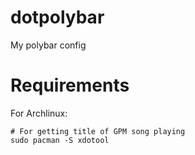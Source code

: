 # dotpolybar
My polybar config

# Requirements
For Archlinux:

    # For getting title of GPM song playing
    sudo pacman -S xdotool
